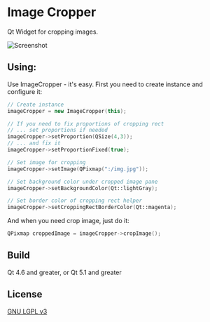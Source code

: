 Image Cropper
=============

Qt Widget for cropping images.

![Screenshot](http://dimkanovikov.pro/img/content/projects/image_cropper/1.png)

Using:
-------------

Use ImageCropper - it's easy. First you need to create instance and configure it:

```cpp
// Create instance
imageCropper = new ImageCropper(this);

// If you need to fix proportions of cropping rect
// ... set proportions if needed
imageCropper->setProportion(QSize(4,3));
// ... and fix it
imageCropper->setProportionFixed(true);

// Set image for cropping
imageCropper->setImage(QPixmap(":/img.jpg"));

// Set background color under cropped image pane
imageCropper->setBackgroundColor(Qt::lightGray);

// Set border color of cropping rect helper
imageCropper->setCroppingRectBorderColor(Qt::magenta);
```

And when you need crop image, just do it:

```cpp
QPixmap croppedImage = imageCropper->cropImage();
```

Build
-------------

Qt 4.6 and greater, or Qt 5.1 and greater

License
-------------

[GNU LGPL v3](http://www.gnu.org/copyleft/lesser.html)